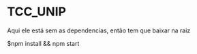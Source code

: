 # TCC_UNIP

Aqui ele está sem as dependencias, então tem que baixar na  raiz

$npm install && npm start
